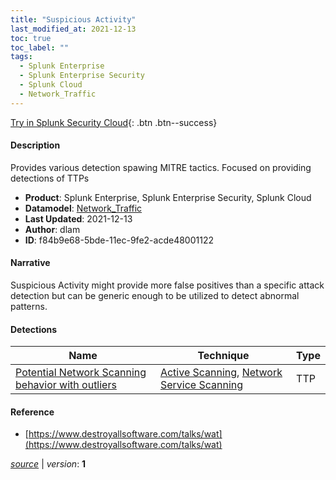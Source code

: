 ```yaml
---
title: "Suspicious Activity"
last_modified_at: 2021-12-13
toc: true
toc_label: ""
tags:
  - Splunk Enterprise
  - Splunk Enterprise Security
  - Splunk Cloud
  - Network_Traffic
---
```


[Try in Splunk Security Cloud](https://www.splunk.com/en_us/cyber-security.html){: .btn .btn--success}

#### Description

Provides various detection spawing MITRE tactics. Focused on providing detections of TTPs

- **Product**: Splunk Enterprise, Splunk Enterprise Security, Splunk Cloud
- **Datamodel**: [Network_Traffic](https://docs.splunk.com/Documentation/CIM/latest/User/NetworkTraffic)
- **Last Updated**: 2021-12-13
- **Author**: dlam
- **ID**: f84b9e68-5bde-11ec-9fe2-acde48001122

#### Narrative

Suspicious Activity might provide more false positives than a specific attack detection but can be generic enough to be utilized to detect abnormal patterns.

#### Detections

| Name        | Technique   | Type         |
| ----------- | ----------- |--------------|
| [Potential Network Scanning behavior with outliers](/network/potential_network_scanning_behavior_with_outliers/) | [Active Scanning](/tags/#active-scanning), [Network Service Scanning](/tags/#network-service-scanning) | TTP |

#### Reference

* [https://www.destroyallsoftware.com/talks/wat](https://www.destroyallsoftware.com/talks/wat)



[*source*](https://github.com/splunk/security_content/tree/develop/stories/suspicious_activity.yml) \| *version*: **1**